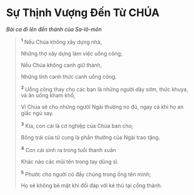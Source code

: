# Sự Thịnh Vượng Ðến Từ CHÚA
*Bài ca đi lên đền thánh của Sa-lô-môn*

> <sup><b>1</b></sup> Nếu Chúa không xây dựng nhà,
> 
> Những thợ xây dựng làm việc uổng công;
> 
> Nếu Chúa không canh giữ thành,
> 
> Những lính canh thức canh uổng công.
> 
> <sup><b>2</b></sup> Uổng công thay cho các bạn là những người dậy sớm, thức khuya, và ăn uống kham khổ,
> 
> Vì Chúa sẽ cho những người Ngài thương no đủ, ngay cả khi họ an giấc ngủ say.
>
> <sup><b>3</b></sup> Kìa, con cái là cơ nghiệp của Chúa ban cho;
> 
> Bông trái của tử cung là phần thưởng của Ngài trao tặng.
> 
> <sup><b>4</b></sup> Con cái sinh ra trong tuổi thanh xuân
> 
> Khác nào các mũi tên trong tay dũng sĩ.
> 
> <sup><b>5</b></sup> Phước cho người có đầy chúng trong ống tên mình;
> 
> Họ sẽ không bẽ mặt khi đối đáp với kẻ thù tại cổng thành.
